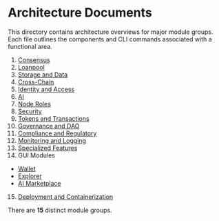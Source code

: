 # Architecture Documents

This directory contains architecture overviews for major module groups. Each file outlines the components and CLI commands associated with a functional area.

1. [Consensus](consensus_architecture.md)
2. [Loanpool](loanpool_architecture.md)
3. [Storage and Data](storage_architecture.md)
4. [Cross-Chain](cross_chain_architecture.md)
5. [Identity and Access](identity_access_architecture.md)
6. [AI](ai_architecture.md)
7. [Node Roles](node_roles_architecture.md)
8. [Security](security_architecture.md)
9. [Tokens and Transactions](tokens_transactions_architecture.md)
10. [Governance and DAO](governance_architecture.md)
11. [Compliance and Regulatory](compliance_architecture.md)
12. [Monitoring and Logging](monitoring_logging_architecture.md)
13. [Specialized Features](specialized_architecture.md)
14. GUI Modules
   - [Wallet](wallet_architecture.md)
   - [Explorer](explorer_architecture.md)
   - [AI Marketplace](ai_marketplace_architecture.md)

15. [Deployment and Containerization](docker_architecture.md)

There are **15** distinct module groups.
